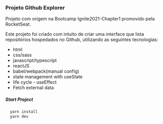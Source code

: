 ### Projeto Github Explorer

Projeto com origem na Bootcamp Ignite2021-Chapter1 promovido pela RocketSeat.

Este projeto foi criado com intuito de criar uma interface que lista repositórios hospedados no Github, utilizando as seguintes tecnologias:

- html
- css/sass
- javascript/typescript
- reactJS
- babel/webpack(manual config)
- state management with useState
- life cycle - useEffect
- Fetch external data


##### Start Project

```bash
  yarn install
  yarn dev
```
